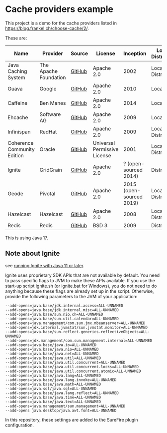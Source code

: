 # Cache providers example

This project is a demo for the cache providers listed in https://blog.frankel.ch/choose-cache/2/.

These are:

| Name                        | Provider              | Source                                             | License                      | Inception                | Local / Distributed   | Non Blocking | JCache | Spring Cache |
|-----------------------------|-----------------------|----------------------------------------------------|------------------------------|--------------------------|-----------------------|--------------|--------|--------------|
| Java Caching System         | The Apache Foundation | [GitHub](https://github.com/apache/commons-jcs)    | Apache 2.0                   | 2002                     | Local and Distributed | No           | Yes    | No           |
| Guava                       | Google                | [GitHub](https://github.com/google/guava)          | Apache 2.0                   | 2010                     | Local                 | No           | No     | No           |
| Caffeine                    | Ben Manes             | [GitHub](https://github.com/ben-manes/caffeine)    | Apache 2.0                   | 2014                     | Local                 | Yes          | Yes    | Yes          |
| Ehcache                     | Software AG           | [GitHub](https://github.com/ehcache/ehcache3)      | Apache 2.0                   | 2009                     | Local                 | No           | Yes    | Yes          |
| Infinispan                  | RedHat                | [GitHub](https://github.com/infinispan/infinispan) | Apache 2.0                   | 2009                     | Local and Distributed | Yes          | Yes    | Yes          |
| Coherence Community Edition | Oracle                | [GitHub](https://github.com/oracle/coherence)      | Universal Permissive License | 2001                     | Local and Distributed | Yes          | Yes    | No           |
| Ignite                      | GridGrain             | [GitHub](https://github.com/apache/ignite)         | Apache 2.0                   | ? (open-sourced 2014)    | Distributed           | Yes          | Yes    | Yes          |
| Geode                       | Pivotal               | [GitHub](https://github.com/apache/geode)          | Apache 2.0                   | 2015 (open-sourced 2019) | Local and Distributed | No           | No     | Yes          |
| Hazelcast                   | Hazelcast             | [GitHub](https://github.com/hazelcast/hazelcast)   | Apache 2.0                   | 2008                     | Local and Distributed | Yes          | Yes    | Yes          |
| Redis                       | Redis                 | [GitHub](https://github.com/redis/redis/)          | BSD 3                        | 2009                     | Distributed           | ?            | Yes    | Yes          |

This is using Java 17.

## Note about Ignite
see [running Ignite with Java 11 or later](https://ignite.apache.org/docs/latest/quick-start/java#running-ignite-with-java-11-or-later).

Ignite uses proprietary SDK APIs that are not available by default. You need to pass specific flags to JVM to make these APIs available. If you use the start-up script ignite.sh (or ignite.bat for Windows), you do not need to do anything because these flags are already set up in the script. Otherwise, provide the following parameters to the JVM of your application:
```text
--add-opens=java.base/jdk.internal.access=ALL-UNNAMED
--add-opens=java.base/jdk.internal.misc=ALL-UNNAMED
--add-opens=java.base/sun.nio.ch=ALL-UNNAMED
--add-opens=java.base/sun.util.calendar=ALL-UNNAMED
--add-opens=java.management/com.sun.jmx.mbeanserver=ALL-UNNAMED
--add-opens=jdk.internal.jvmstat/sun.jvmstat.monitor=ALL-UNNAMED
--add-opens=java.base/sun.reflect.generics.reflectiveObjects=ALL-UNNAMED
--add-opens=jdk.management/com.sun.management.internal=ALL-UNNAMED
--add-opens=java.base/java.io=ALL-UNNAMED
--add-opens=java.base/java.nio=ALL-UNNAMED
--add-opens=java.base/java.net=ALL-UNNAMED
--add-opens=java.base/java.util=ALL-UNNAMED
--add-opens=java.base/java.util.concurrent=ALL-UNNAMED
--add-opens=java.base/java.util.concurrent.locks=ALL-UNNAMED
--add-opens=java.base/java.util.concurrent.atomic=ALL-UNNAMED
--add-opens=java.base/java.lang=ALL-UNNAMED
--add-opens=java.base/java.lang.invoke=ALL-UNNAMED
--add-opens=java.base/java.math=ALL-UNNAMED
--add-opens=java.sql/java.sql=ALL-UNNAMED
--add-opens=java.base/java.lang.reflect=ALL-UNNAMED
--add-opens=java.base/java.time=ALL-UNNAMED
--add-opens=java.base/java.text=ALL-UNNAMED
--add-opens=java.management/sun.management=ALL-UNNAMED
--add-opens java.desktop/java.awt.font=ALL-UNNAMED
```
In this repository, these settings are added to the SureFire plugin configuration.
